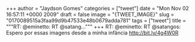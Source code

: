
+++
author = "Jaydson Gomes"
categories = ["tweet"]
date = "Mon Nov 02 16:57:11 +0000 2009"
draft = false
image = "{TWEET_IMAGE}"
slug = "0170089515a3faa99d9b47533e48b0679adda781"
tags = ["tweet"]
title = """RT: @eminetto: RT @satang..."""
+++
RT: @eminetto: RT @satangos: Espero por essas imagens desde a minha infância http://bit.ly/4g4W0R
